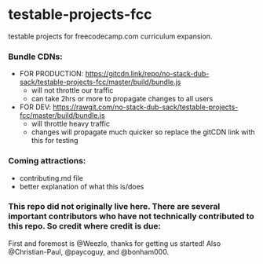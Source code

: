 # testable-projects-fcc
testable projects for freecodecamp.com curriculum expansion.

### Bundle CDNs:
- FOR PRODUCTION: https://gitcdn.link/repo/no-stack-dub-sack/testable-projects-fcc/master/build/bundle.js
  - will not throttle our traffic
  - can take 2hrs or more to propagate changes to all users
- FOR DEV: https://rawgit.com/no-stack-dub-sack/testable-projects-fcc/master/build/bundle.js
  - will throttle heavy traffic
  - changes will propagate much quicker so replace the gitCDN link with this for testing 

### Coming attractions:
- contributing.md file
- better explanation of what this is/does

### This repo did not originally live here. There are several important contributors who have not technically contributed to this repo. So credit where credit is due:
First and foremost is @Weezlo, thanks for getting us started! Also @Christian-Paul, @paycoguy, and @bonham000. 
